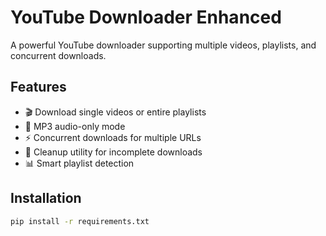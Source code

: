 # YouTube Downloader Enhanced

A powerful YouTube downloader supporting multiple videos, playlists, and concurrent downloads.

## Features
- 🎬 Download single videos or entire playlists
- 🎵 MP3 audio-only mode
- ⚡ Concurrent downloads for multiple URLs
- 🧹 Cleanup utility for incomplete downloads
- 📊 Smart playlist detection

## Installation
```bash
pip install -r requirements.txt